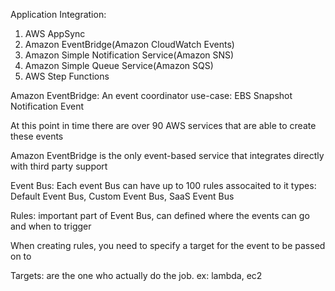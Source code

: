 Application Integration:
1. AWS AppSync
2. Amazon EventBridge(Amazon CloudWatch Events)
3. Amazon Simple Notification Service(Amazon SNS)
4. Amazon Simple Queue Service(Amazon SQS)
5. AWS Step Functions

Amazon EventBridge:
An event coordinator
use-case: EBS Snapshot Notification Event

At this point in time there are over 90 AWS services that are able to create these events

Amazon EventBridge is the only event-based service that integrates directly with third party support

Event Bus: Each event Bus can have up to 100 rules assocaited to it
types: Default Event Bus, Custom Event Bus, SaaS Event Bus

Rules: important part of Event Bus, can defined where the events can go and when to trigger

When creating rules, you need to specify a target for the event to be passed on to

Targets: are the one who actually do the job. ex: lambda, ec2
